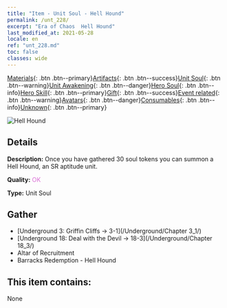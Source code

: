 ```yaml
---
title: "Item - Unit Soul - Hell Hound"
permalink: /unt_228/
excerpt: "Era of Chaos  Hell Hound"
last_modified_at: 2021-05-28
locale: en
ref: "unt_228.md"
toc: false
classes: wide
---
```

 [Materials](/Items/){: .btn .btn--primary}[Artifacts](/Items/Artifacts/){: .btn .btn--success}[Unit Soul](/Items/UnitSoul/){: .btn .btn--warning}[Unit Awakening](/Items/UnitAwakening/){: .btn .btn--danger}[Hero Soul](/Items/HeroSoul/){: .btn .btn--info}[Hero Skill](/Items/HeroSkill/){: .btn .btn--primary}[Gift](/Items/Gift/){: .btn .btn--success}[Event related](/Items/Events/){: .btn .btn--warning}[Avatars](/Items/Avatars/){: .btn .btn--danger}[Consumables](/Items/Consumables/){: .btn .btn--info}[Unknown](/Items/Unknown/){: .btn .btn--primary}

 ![Hell Hound](/images/u/ti_santouquan.jpg)

## Details
 **Description:** Once you have gathered 30 soul tokens you can summon a Hell Hound, an SR aptitude unit.

 **Quality:** <span style="color: #DA70D6">OK</span>

 **Type:** Unit Soul

## Gather

*    [Underground 3: Griffin Cliffs -> 3-1](/Underground/Chapter 3_1/) 
*    [Underground 18: Deal with the Devil -> 18-3](/Underground/Chapter 18_3/) 
*    Altar of Recruitment 
*    Barracks Redemption - Hell Hound 

## This item contains:

  None

